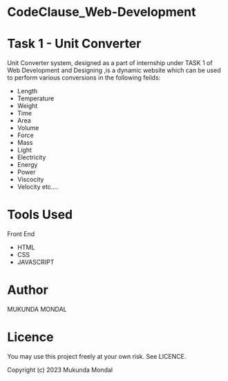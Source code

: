 # CodeClause_Web-Development 
# Task 1 - Unit Converter

Unit Converter system, designed as a part of internship under TASK 1 of Web Development and Designing ,is a dynamic website which can be used to perform various conversions in the following feilds:

* Length
* Temperature
* Weight
* Time
* Area
* Volume
* Force
* Mass
* Light
* Electricity
* Energy
* Power
* Viscocity
* Velocity
  etc....



# Tools Used
  Front End

* HTML
* CSS
* JAVASCRIPT



# Author

MUKUNDA MONDAL

# Licence


You may use this project freely at your own risk. See LICENCE.


Copyright (c) 2023   Mukunda Mondal

